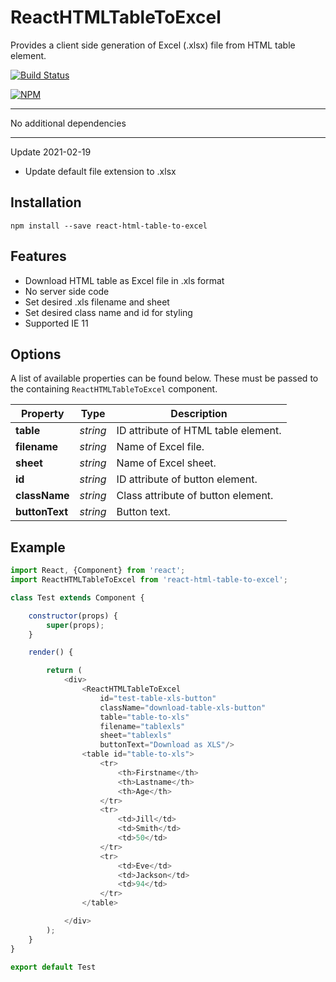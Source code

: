 # ReactHTMLTableToExcel
Provides a client side generation of Excel (.xlsx) file from HTML table element.

[![Build Status](https://travis-ci.org/zsusac/ReactHTMLTableToExcel.svg?branch=master)](https://travis-ci.org/zsusac/ReactHTMLTableToExcel)

[![NPM](https://nodei.co/npm/react-html-table-to-excel.png)](https://npmjs.org/package/react-html-table-to-excel)

___
No additional dependencies
___

Update 2021-02-19
- Update default file extension to .xlsx





## Installation

```
npm install --save react-html-table-to-excel
```

## Features

* Download HTML table as Excel file in .xls format
* No server side code
* Set desired .xls filename and sheet
* Set desired class name and id for styling
* Supported IE 11

## Options

A list of available properties can be found below. These must be passed to the containing `ReactHTMLTableToExcel` component.

Property | Type | Description
----- | ----- | -----
**table** | *string* | ID attribute of HTML table element.
**filename** | *string* | Name of Excel file.
**sheet** | *string* | Name of Excel sheet.
**id** | *string* | ID attribute of button element.
**className** | *string* | Class attribute of button element.
**buttonText** | *string* | Button text.


## Example

```javascript
import React, {Component} from 'react';
import ReactHTMLTableToExcel from 'react-html-table-to-excel';

class Test extends Component {

    constructor(props) {
        super(props);
    }

    render() {

        return (
            <div>
                <ReactHTMLTableToExcel
                    id="test-table-xls-button"
                    className="download-table-xls-button"
                    table="table-to-xls"
                    filename="tablexls"
                    sheet="tablexls"
                    buttonText="Download as XLS"/>
                <table id="table-to-xls">
                    <tr>
                        <th>Firstname</th>
                        <th>Lastname</th>
                        <th>Age</th>
                    </tr>
                    <tr>
                        <td>Jill</td>
                        <td>Smith</td>
                        <td>50</td>
                    </tr>
                    <tr>
                        <td>Eve</td>
                        <td>Jackson</td>
                        <td>94</td>
                    </tr>
                </table>

            </div>
        );
    }
}

export default Test
```
